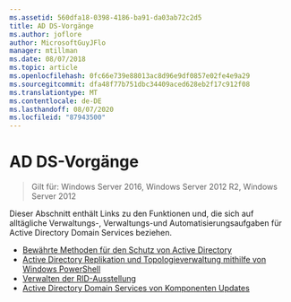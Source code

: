 ```yaml
---
ms.assetid: 560dfa18-0398-4186-ba91-da03ab72c2d5
title: AD DS-Vorgänge
ms.author: joflore
author: MicrosoftGuyJFlo
manager: mtillman
ms.date: 08/07/2018
ms.topic: article
ms.openlocfilehash: 0fc66e739e88013ac8d96e9df0857e02fe4e9a29
ms.sourcegitcommit: dfa48f77b751dbc34409aced628eb2f17c912f08
ms.translationtype: MT
ms.contentlocale: de-DE
ms.lasthandoff: 08/07/2020
ms.locfileid: "87943500"
---
```

# <a name="ad-ds-operations"></a>AD DS-Vorgänge

>Gilt für: Windows Server 2016, Windows Server 2012 R2, Windows Server 2012

Dieser Abschnitt enthält Links zu den Funktionen und, die sich auf alltägliche Verwaltungs-, Verwaltungs-und Automatisierungsaufgaben für Active Directory Domain Services beziehen.

* [Bewährte Methoden für den Schutz von Active Directory](../../../ad-ds/plan/security-best-practices/Best-Practices-for-Securing-Active-Directory.md)
* [Active Directory Replikation und Topologieverwaltung mithilfe von Windows PowerShell](../../../ad-ds/manage/powershell/Active-Directory-Replication-and-Topology-Management-Using-Windows-PowerShell.md)
* [Verwalten der RID-Ausstellung](../../../ad-ds/manage/Managing-RID-Issuance.md)
* [Active Directory Domain Services von Komponenten Updates](../../../ad-ds/manage/component-updates/Active-Directory-Domain-Services-Component-Updates.md)
